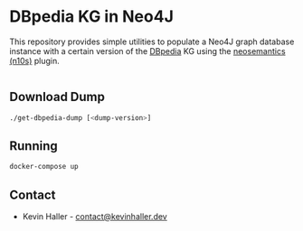 # DBpedia KG in Neo4J

This repository provides simple utilities to populate a Neo4J graph database
instance with a certain version of the [DBpedia](https://www.dbpedia.org/) KG
using the [neosemantics (n10s)](https://neo4j.com/labs/neosemantics/) plugin.

```cypher

```

## Download Dump

```bash
./get-dbpedia-dump [<dump-version>]
```

## Running

```bash
docker-compose up
```

## Contact

* Kevin Haller - [contact@kevinhaller.dev](contact@kevinhaller.dev)